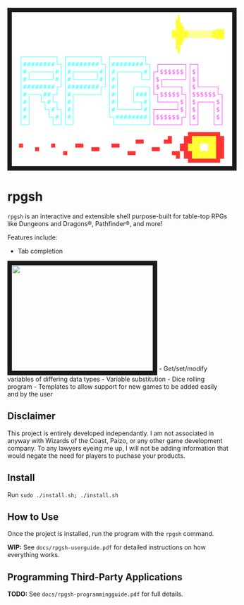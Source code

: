 <p align="center">
<img src="banner.png" width="500" height="350" border="10"/>
</p>

# rpgsh

`rpgsh` is an interactive and extensible shell purpose-built for table-top RPGs like Dungeons and Dragons®, Pathfinder®, and more!

Features include:
- Tab completion
<img src="tab_completion.gif" width="320" height="240" border="10"/>
- Get/set/modify variables of differing data types
- Variable substitution
- Dice rolling program
- Templates to allow support for new games to be added easily and by the user

## Disclaimer

This project is entirely developed independantly. I am not associated in anyway with Wizards of the Coast, Paizo, or any other game development company. To any lawyers eyeing me up, I will not be adding information that would negate the need for players to puchase your products.

## Install

Run `sudo ./install.sh; ./install.sh`

## How to Use

Once the project is installed, run the program with the `rpgsh` command.

**WIP:** See `docs/rpgsh-userguide.pdf` for detailed instructions on how everything works.

## Programming Third-Party Applications

**TODO:** See `docs/rpgsh-programmingguide.pdf` for full details.
